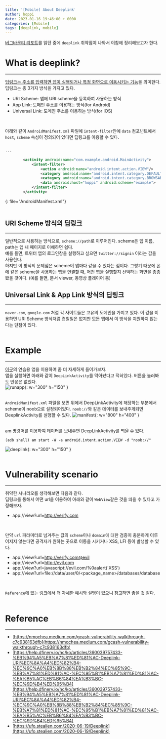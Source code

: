 ```yaml
---
title: '[Mobile] About Deeplink'
author: hoppi
date: 2023-01-16 19:46:00 + 0000
categories: [Mobile]
tags: [deeplink, mobile]
---
```

[버그바운티 리포트](https://nmochea.medium.com/gcash-vulnerability-walkthrough-c7c938163dfb)를 읽던 중에 `deeplink` 취약점이 나와서 이참에 정리해보고자 한다.  

# What is deeplink?
***
<u>딥링크는 주소를 입력하면 앱이 실행되거나 특정 화면으로 이동시키는 기능</u>을 의미한다.  
딥링크는 총 3가지 방식을 가지고 있다.  
- URI Scheme: 앱에 URI scheme을 등록하여 사용하는 방식
- App Link: 도메인 주소를 이용하는 방식(for Android)
- Universal Link: 도메인 주소를 이용하는 방식(for IOS)  
<br/>

아래와 같이 `AndroidManifest.xml` 파일에 `intent-filter`안에 `data` 컴포넌트에서 `host`, `scheme` 속성이 정의되어 있다면 딥링크를 이용할 수 있다.  
```xml

...

        <activity android:name="com.example.android.MainActivity">
            <intent-filter>
                <action android:name="android.intent.action.VIEW"/>
                <category android:name="android.intent.category.DEFAULT"/>
                <category android:name="android.intent.category.BROWSABLE"/>
                <data android:host="hoppi" android:scheme="example">
            </intent-filter>
        </activity>
```
{: file="AndroidManifest.xml"}  
<br/>

## URI Scheme 방식의 딥링크
***
일반적으로 사용하는 방식으로, `scheme://path`로 이루어진다. scheme은 앱 이름, path는 앱 내 페이지로 이해하면 쉽다.  
예를 들면, 트위터 앱의 로그인창을 실행하고 싶으면 `twitter://signin` 이라는 값을 사용한다.  
하지만 이 방식의 문제점은 scheme이 앱마다 같을 수 있다는 점이다. 그렇기 때문에 폰에 같은 scheme을 사용하는 앱을 연결할 때, 어떤 앱을 실행할지 선택하는 화면을 종종 봤을 것이다. (예를 들면, 문서 viewer, 동영상 플레이어 등)  

## Universal Link & App Link 방식의 딥링크
***
`naver.com`, `google.com` 처럼 각 사이트들은 고유의 도메인을 가지고 있다. 이 값을 이용하면 URI Scheme 방식처럼 겹칠일은 없지만 모든 앱에서 이 방식을 지원하지 않는다는 단점이 있다.  
<br/>

# Example
***
[이곳](https://github.com/harshitrajpal/Vulnerable-DeepLinkActivity)의 연습용 앱을 이용하여 좀 더 자세하게 들어가보자.  
앱을 실행하면 아래와 같이 `DeepLinkActivity`를 막아놨다고 적혀있다. 버튼을 눌러봐도 반응은 없었다.  
![runapp](../../../assets/img/2023-01-16/2023-01-16-runapp.png){: w="300" h="150" }  
<br/>

`AndroidManifest.xml` 파일을 보면 위에서 DeepLinkActivity에 해당하는 부분에서 scheme이 noob으로 설정되어있다. `noob://`와 같은 데이터를 보내주게되면 DeeplinkActivity를 실행할 수 있다.
![manifest](../../../assets/img/2023-01-16/2023-01-16-manifest.png){: w="800" h="400" }  
<br/>

am 명령어를 이용하여 데이터를 보내주면 DeepLinkActivity를 띄울 수 있다.  
```shell
(adb shell) am start -W -a android.intent.action.VIEW -d "noob://"
```  
![deeplink](../../../assets/img/2023-01-16/2023-01-16-deeplink.png){: w="300" h="150" }  
<br/>

# Vulnerability scenario
***
취약한 시나리오를 생각해보면 다음과 같다.  
딥링크를 통해서 어떤 url을 이용하여 아래와 같이 `WebView`같은 것을 띄을 수 있다고 가정해보자.  
- app://view?url=http://verify.com  
<br/>

만약 `url` 파라미터로 넘겨주는 값의 `scheme`이나 `domain`에 대한 검증이 충분하게 이루어지지 않는다면 공격자가 원하는 곳으로 이동을 시키거나 XSS, LFI 등이 발생할 수 있다.  
- app://view?url=http://verify.com@evil
- app://view?url=http://evil.com
- app://view?url=javascript://evil.com/%0aalert('XSS')
- app://view?url=file://data/user/0/<package_name>/databases/database  
<br/>

`Reference`에 있는 링크에서 더 자세한 예시와 설명이 있으니 참고하면 좋을 것 같다.  
<br/>

# Reference
***
- [https://nmochea.medium.com/gcash-vulnerability-walkthrough-c7c938163dfb](https://nmochea.medium.com/gcash-vulnerability-walkthrough-c7c938163dfb)
- [https://help.dfinery.io/hc/ko/articles/360039757433-%EB%94%A5%EB%A7%81%ED%81%AC-Deeplink-URI%EC%8A%A4%ED%82%B4-%EC%9C%A0%EB%8B%88%EB%B2%84%EC%85%9C-%EB%A7%81%ED%81%AC-%EC%95%B1%EB%A7%81%ED%81%AC-%EA%B5%AC%EB%B6%84%EA%B3%BC-%EC%9D%B4%ED%95%B4](https://help.dfinery.io/hc/ko/articles/360039757433-%EB%94%A5%EB%A7%81%ED%81%AC-Deeplink-URI%EC%8A%A4%ED%82%B4-%EC%9C%A0%EB%8B%88%EB%B2%84%EC%85%9C-%EB%A7%81%ED%81%AC-%EC%95%B1%EB%A7%81%ED%81%AC-%EA%B5%AC%EB%B6%84%EA%B3%BC-%EC%9D%B4%ED%95%B4)
- [https://ufo.stealien.com/2020-06-19/Deeplink](https://ufo.stealien.com/2020-06-19/Deeplink)